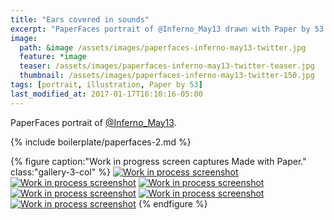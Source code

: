 ```yaml
---
title: "Ears covered in sounds"
excerpt: "PaperFaces portrait of @Inferno_May13 drawn with Paper by 53 on an iPad."
image: 
  path: &image /assets/images/paperfaces-inferno-may13-twitter.jpg 
  feature: *image
  teaser: /assets/images/paperfaces-inferno-may13-twitter-teaser.jpg
  thumbnail: /assets/images/paperfaces-inferno-may13-twitter-150.jpg
tags: [portrait, illustration, Paper by 53]
last_modified_at: 2017-01-17T16:10:16-05:00
---
```


PaperFaces portrait of [@Inferno_May13](https://twitter.com/Inferno_May13).

{% include boilerplate/paperfaces-2.md %}

{% figure caption:"Work in progress screen captures Made with Paper." class:"gallery-3-col" %}
[![Work in process screenshot](/assets/images/paperfaces-inferno-may13-process-1-600.jpg)](/assets/images/paperfaces-inferno-may13-process-1-lg.jpg)
[![Work in process screenshot](/assets/images/paperfaces-inferno-may13-process-2-600.jpg)](/assets/images/paperfaces-inferno-may13-process-2-lg.jpg)
[![Work in process screenshot](/assets/images/paperfaces-inferno-may13-process-3-600.jpg)](/assets/images/paperfaces-inferno-may13-process-3-lg.jpg)
[![Work in process screenshot](/assets/images/paperfaces-inferno-may13-process-4-600.jpg)](/assets/images/paperfaces-inferno-may13-process-4-lg.jpg) [![Work in process screenshot](/assets/images/paperfaces-inferno-may13-process-5-600.jpg)](/assets/images/paperfaces-inferno-may13-process-5-lg.jpg)
[![Work in process screenshot](/assets/images/paperfaces-inferno-may13-process-6-600.jpg)](/assets/images/paperfaces-inferno-may13-process-6-lg.jpg)
{% endfigure %}

